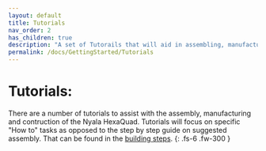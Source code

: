 ```yaml
---
layout: default
title: Tutorials
nav_order: 2
has_children: true
description: "A set of Tutorails that will aid in assembling, manufacturing and altering the Nyala HexaQuad."
permalink: /docs/GettingStarted/Tutorials
---
```


# Tutorials:
There are a number of tutorials to assist with the assembly, manufacturing and contruction of the Nyala HexaQuad. Tutorials will focus on specific "How to" tasks
as opposed to the step by step guide on suggested assembly. That can be found in the [building steps](/docs/GettingStarted/BuildInstructions).
{: .fs-6 .fw-300 }
